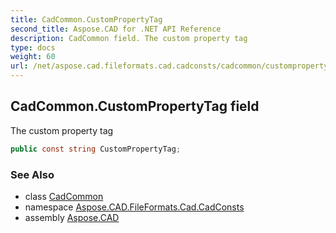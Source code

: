 ```yaml
---
title: CadCommon.CustomPropertyTag
second_title: Aspose.CAD for .NET API Reference
description: CadCommon field. The custom property tag
type: docs
weight: 60
url: /net/aspose.cad.fileformats.cad.cadconsts/cadcommon/custompropertytag/
---
```

## CadCommon.CustomPropertyTag field

The custom property tag

```csharp
public const string CustomPropertyTag;
```

### See Also

* class [CadCommon](../)
* namespace [Aspose.CAD.FileFormats.Cad.CadConsts](../../../aspose.cad.fileformats.cad.cadconsts/)
* assembly [Aspose.CAD](../../../)


